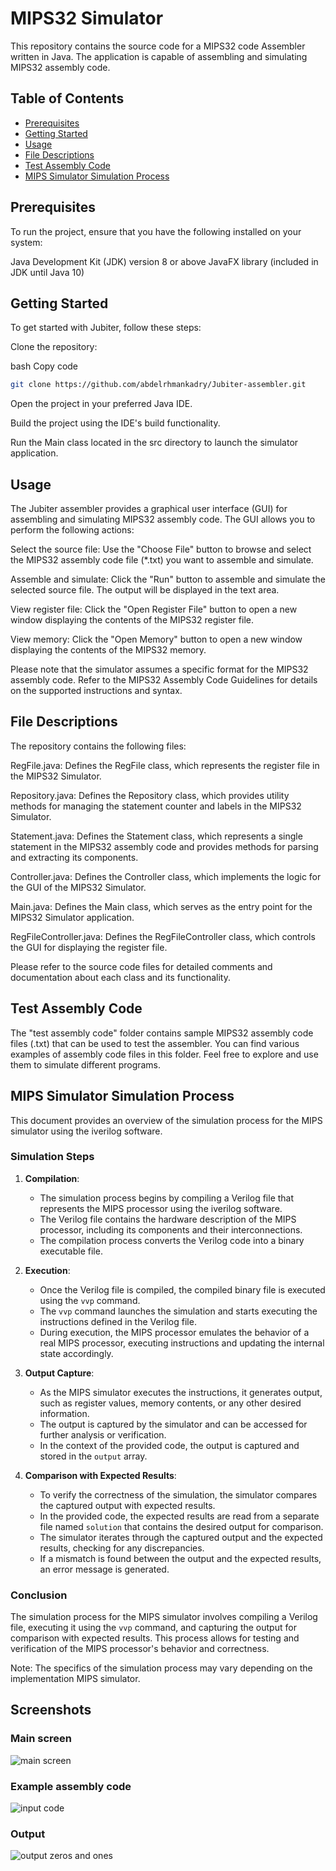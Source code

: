 # MIPS32 Simulator
This repository contains the source code for a MIPS32 code Assembler written in Java. The application is capable of assembling and simulating MIPS32 assembly code.

## Table of Contents
- [Prerequisites](#Prerequisites)
- [Getting Started](#Getting-Started)
- [Usage](#Usage)
- [File Descriptions](#File-Descriptions)
- [Test Assembly Code](#Test-Assembly-Code)
- [MIPS Simulator Simulation Process](#MIPS-Simulator-Simulation-Process)
## Prerequisites
To run the project, ensure that you have the following installed on your system:

Java Development Kit (JDK) version 8 or above
JavaFX library (included in JDK until Java 10)
## Getting Started
To get started with Jubiter, follow these steps:

Clone the repository:

bash
Copy code
```bash 
git clone https://github.com/abdelrhmankadry/Jubiter-assembler.git
```
Open the project in your preferred Java IDE.

Build the project using the IDE's build functionality.

Run the Main class located in the src directory to launch the simulator application.


## Usage
The Jubiter assembler provides a graphical user interface (GUI) for assembling and simulating MIPS32 assembly code. The GUI allows you to perform the following actions:

Select the source file: Use the "Choose File" button to browse and select the MIPS32 assembly code file (*.txt) you want to assemble and simulate.

Assemble and simulate: Click the "Run" button to assemble and simulate the selected source file. The output will be displayed in the text area.

View register file: Click the "Open Register File" button to open a new window displaying the contents of the MIPS32 register file.

View memory: Click the "Open Memory" button to open a new window displaying the contents of the MIPS32 memory.


Please note that the simulator assumes a specific format for the MIPS32 assembly code. Refer to the MIPS32 Assembly Code Guidelines for details on the supported instructions and syntax.

## File Descriptions
The repository contains the following files:

RegFile.java: Defines the RegFile class, which represents the register file in the MIPS32 Simulator.

Repository.java: Defines the Repository class, which provides utility methods for managing the statement counter and labels in the MIPS32 Simulator.

Statement.java: Defines the Statement class, which represents a single statement in the MIPS32 assembly code and provides methods for parsing and extracting its components.

Controller.java: Defines the Controller class, which implements the logic for the GUI of the MIPS32 Simulator.

Main.java: Defines the Main class, which serves as the entry point for the MIPS32 Simulator application.

RegFileController.java: Defines the RegFileController class, which controls the GUI for displaying the register file.

Please refer to the source code files for detailed comments and documentation about each class and its functionality.

## Test Assembly Code
The "test assembly code" folder contains sample MIPS32 assembly code files (.txt) that can be used to test the assembler. You can find various examples of assembly code files in this folder. Feel free to explore and use them to simulate different programs.
## MIPS Simulator Simulation Process

This document provides an overview of the simulation process for the MIPS simulator using the iverilog software.

### Simulation Steps

1. **Compilation**:
    - The simulation process begins by compiling a Verilog file that represents the MIPS processor using the iverilog software.
    - The Verilog file contains the hardware description of the MIPS processor, including its components and their interconnections.
    - The compilation process converts the Verilog code into a binary executable file.

2. **Execution**:
    - Once the Verilog file is compiled, the compiled binary file is executed using the `vvp` command.
    - The `vvp` command launches the simulation and starts executing the instructions defined in the Verilog file.
    - During execution, the MIPS processor emulates the behavior of a real MIPS processor, executing instructions and updating the internal state accordingly.

3. **Output Capture**:
    - As the MIPS simulator executes the instructions, it generates output, such as register values, memory contents, or any other desired information.
    - The output is captured by the simulator and can be accessed for further analysis or verification.
    - In the context of the provided code, the output is captured and stored in the `output` array.

4. **Comparison with Expected Results**:
    - To verify the correctness of the simulation, the simulator compares the captured output with expected results.
    - In the provided code, the expected results are read from a separate file named `solution` that contains the desired output for comparison.
    - The simulator iterates through the captured output and the expected results, checking for any discrepancies.
    - If a mismatch is found between the output and the expected results, an error message is generated.

### Conclusion

The simulation process for the MIPS simulator involves compiling a Verilog file, executing it using the `vvp` command, and capturing the output for comparison with expected results. This process allows for testing and verification of the MIPS processor's behavior and correctness.

Note: The specifics of the simulation process may vary depending on the implementation  MIPS simulator.


## Screenshots

### Main screen
![main screen](https://github.com/abdelrhmankadry/Jupiter-assembler/blob/main/screenshots/main%20screen.png?raw=true)
### Example assembly code
![input code](https://github.com/abdelrhmankadry/Jupiter-assembler/blob/main/screenshots/input.png?raw=true)
### Output 
![output zeros and ones](https://github.com/abdelrhmankadry/Jupiter-assembler/blob/main/screenshots/output.png?raw=true)

